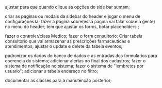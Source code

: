 <!-- mais faceis  -->
<!-- alinhar os forms na vertical, ta um mais pra cima q outro kk -->
ajustar para que quando clique as opções do side bar sumam;
<!-- tirar o config da side bar; -->
criar as paginas ou modais da sidebar do header e jogar o menu de configurações lá; 
fazer a pagina sobre(essa pagina vai falar sobre a gente) no menu do header;
tem que  ajustar os forms, botar placeholders ;




<!-- mais dificil -->

<!-- add controller e class para adicionar os clientes; -->
<!-- Criar tabela medico e relacionar com a tabela endereçosMedico ; -->
<!-- Criar tabela serviços; -->
<!-- ajustar o link serviços; -->
<!-- começar o sistema de mensagens para os clientes; -->
fazer o controler/class Medico;
fazer o form consultorio;
Criar tabela consultorio que vai armazenar as prescrições farmaceuticas e atendimentos;
ajustar o update e delete da tabela eventos;
<!-- ver como q faz pra saida de doc no bd; -->
padronizar os dados do banco de dados e as entradas dos formularios para coerencia do sistema;
adicionar alertas no final dos cadastros;
fazer o sistema de notificação no sistema;
fazer o sistema de "lembretes por usuario";
adicionar a tabela endereço no filtro;


<!-- botar hash nas senhas das farmacias; -->
documentar as classes para a manutenção posterior;